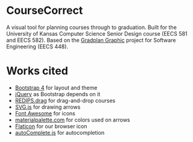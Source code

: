 # CourseCorrect
A visual tool for planning courses through to graduation. Built for the University of Kansas Computer Science Senior Design course (EECS 581 and EECS 582). Based on the [Gradplan Graphic](https://github.com/ku-coursecorrect/coursecorrect) project for Software Engineering (EECS 448).

# Works cited
- [Bootstrap 4](https://getbootstrap.com/) for layout and theme
- [jQuery](https://jquery.com/) as Bootstrap depends on it
- [REDIPS.drag](https://www.redips.net/) for drag-and-drop courses
- [SVG.js](https://svgjs.com/) for drawing arrows
- [Font Awesome](https://fontawesome.com/) for icons
- [materialpalette.com](https://www.materialpalette.com/) for colors used on arrows
- [Flaticon](https://www.flaticon.com/free-icon/path_2783925?term=path&page=1&position=11) for our browser icon
- [autoComplete.js](https://github.com/TarekRaafat/autoComplete.js) for autocompletion
